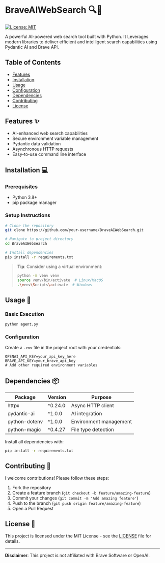 # BraveAIWebSearch 🔍🤖

[![License: MIT](https://img.shields.io/badge/License-MIT-yellow.svg)](https://opensource.org/licenses/MIT)

A powerful AI-powered web search tool built with Python. It Leverages modern libraries to deliver efficient and intelligent search capabilities using Pydantic AI and Brave API.

## Table of Contents
- [Features](#features)
- [Installation](#installation)
- [Usage](#usage)
- [Configuration](#configuration)
- [Dependencies](#dependencies)
- [Contributing](#contributing)
- [License](#license)

## Features ✨
- AI-enhanced web search capabilities
- Secure environment variable management
- Pydantic data validation
- Asynchronous HTTP requests
- Easy-to-use command line interface

## Installation 💻

### Prerequisites
- Python 3.8+
- pip package manager

### Setup Instructions
```bash
# Clone the repository
git clone https://github.com/your-username/BraveAIWebSearch.git

# Navigate to project directory
cd BraveAIWebSearch

# Install dependencies
pip install -r requirements.txt
```

> **Tip**: Consider using a virtual environment:
> ```bash
> python -m venv venv
> source venv/bin/activate  # Linux/MacOS
> .\venv\Scripts\activate  # Windows
> ```

## Usage 🚀

### Basic Execution
```bash
python agent.py
```

### Configuration
Create a `.env` file in the project root with your credentials:
```env
OPENAI_API_KEY=your_api_key_here
BRAVE_API_KEY=your_brave_api_key
# Add other required environment variables
```

## Dependencies 📦

| Package | Version | Purpose |
|---------|---------|---------|
| httpx | ^0.24.0 | Async HTTP client |
| pydantic-ai | ^1.0.0 | AI integration |
| python-dotenv | ^1.0.0 | Environment management |
| python-magic | ^0.4.27 | File type detection |

Install all dependencies with:
```bash
pip install -r requirements.txt
```

## Contributing 🤝

I welcome contributions! Please follow these steps:
1. Fork the repository
2. Create a feature branch (`git checkout -b feature/amazing-feature`)
3. Commit your changes (`git commit -m 'Add amazing feature'`)
4. Push to the branch (`git push origin feature/amazing-feature`)
5. Open a Pull Request

## License 📄

This project is licensed under the MIT License - see the [LICENSE](LICENSE) file for details.

---

**Disclaimer**: This project is not affiliated with Brave Software or OpenAI.
